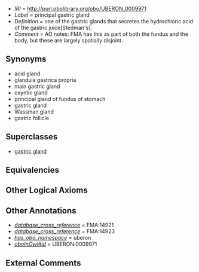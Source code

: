 * *IRI* = http://purl.obolibrary.org/obo/UBERON_0009971
 * *Label* = principal gastric gland
 * *Definition* = one of the gastric glands that secretes the hydrochloric acid of the gastric juice[Stedman's].
 * *Comment* = AO notes: FMA has this as part of both the fundus and the body, but these are largely spatially disjoint.

## Synonyms

 * acid gland
 * glandula gastrica propria
 * main gastric gland
 * oxyntic gland
 * principal gland of fundus of stomach
 * gastric gland
 * Wassman gland
 * gastric follicle

## Superclasses

 * [gastric gland](../../UBERON/25/UBERON_0000325.md)

## Equivalencies


## Other Logical Axioms


## Other Annotations

 * *[database_cross_reference](../../ef/oboInOwl#hasDbXref.md)* = FMA:14921
 * *[database_cross_reference](../../ef/oboInOwl#hasDbXref.md)* = FMA:14923
 * *[has_obo_namespace](../../ce/oboInOwl#hasOBONamespace.md)* = uberon
 * *[oboInOwl#id](../../id/oboInOwl#id.md)* = UBERON:0009971

## External Comments

